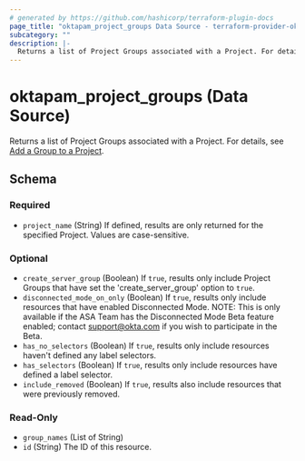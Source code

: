 ```yaml
---
# generated by https://github.com/hashicorp/terraform-plugin-docs
page_title: "oktapam_project_groups Data Source - terraform-provider-oktapam"
subcategory: ""
description: |-
  Returns a list of Project Groups associated with a Project. For details, see Add a Group to a Project https://help.okta.com/asa/en-us/Content/Topics/Adv_Server_Access/docs/setup/add-a-group-to-project.htm.
---
```


# oktapam_project_groups (Data Source)

Returns a list of Project Groups associated with a Project. For details, see [Add a Group to a Project](https://help.okta.com/asa/en-us/Content/Topics/Adv_Server_Access/docs/setup/add-a-group-to-project.htm).



<!-- schema generated by tfplugindocs -->
## Schema

### Required

- `project_name` (String) If defined, results are only returned for the specified Project. Values are case-sensitive.

### Optional

- `create_server_group` (Boolean) If `true`, results only include Project Groups that have set the 'create_server_group' option to `true`.
- `disconnected_mode_on_only` (Boolean) If `true`, results only include resources that have enabled Disconnected Mode. NOTE: This is only available if the ASA Team has the Disconnected Mode Beta feature enabled; contact support@okta.com if you wish to participate in the Beta.
- `has_no_selectors` (Boolean) If `true`, results only include resources haven't defined any label selectors.
- `has_selectors` (Boolean) If `true`, results only include resources have defined a label selector.
- `include_removed` (Boolean) If `true`, results also include resources that were previously removed.

### Read-Only

- `group_names` (List of String)
- `id` (String) The ID of this resource.
